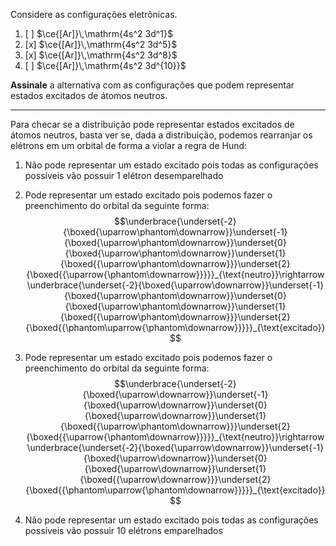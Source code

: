 Considere as configurações eletrônicas.

1. [ ] $\ce{[Ar]}\,\mathrm{4s^2 3d^1}$
2. [x] $\ce{[Ar]}\,\mathrm{4s^2 3d^5}$
3. [x] $\ce{[Ar]}\,\mathrm{4s^2 3d^8}$
4. [ ] $\ce{[Ar]}\,\mathrm{4s^2 3d^{10}}$

**Assinale** a alternativa com as configurações que podem representar estados excitados de átomos neutros.

---

Para checar se a distribuição pode representar estados excitados de átomos neutros, basta ver se, dada a distribuição, podemos rearranjar os elétrons em um orbital de forma a violar a regra de Hund:
1. Não pode representar um estado excitado pois todas as configurações possíveis vão possuir 1 elétron desemparelhado

2. Pode representar um estado excitado pois podemos fazer o preenchimento do orbital da seguinte forma:
$$\underbrace{\underset{-2}{\boxed{\uparrow\phantom\downarrow}}\underset{-1}{\boxed{\uparrow\phantom\downarrow}}\underset{0}{\boxed{\uparrow\phantom\downarrow}}\underset{1}{\boxed{{\uparrow\phantom\downarrow}}}\underset{2}{\boxed{{\uparrow{\phantom\downarrow}}}}}_{\text{neutro}}\rightarrow\underbrace{\underset{-2}{\boxed{\uparrow\downarrow}}\underset{-1}{\boxed{\uparrow\phantom\downarrow}}\underset{0}{\boxed{\uparrow\phantom\downarrow}}\underset{1}{\boxed{{\uparrow\phantom\downarrow}}}\underset{2}{\boxed{{\phantom\uparrow{\phantom\downarrow}}}}}_{\text{excitado}}$$
3. Pode representar um estado excitado pois podemos fazer o preenchimento do orbital da seguinte forma:
$$\underbrace{\underset{-2}{\boxed{\uparrow\downarrow}}\underset{-1}{\boxed{\uparrow\downarrow}}\underset{0}{\boxed{\uparrow\downarrow}}\underset{1}{\boxed{{\uparrow\phantom\downarrow}}}\underset{2}{\boxed{{\uparrow{\phantom\downarrow}}}}}_{\text{neutro}}\rightarrow\underbrace{\underset{-2}{\boxed{\uparrow\downarrow}}\underset{-1}{\boxed{\uparrow\downarrow}}\underset{0}{\boxed{\uparrow\downarrow}}\underset{1}{\boxed{{\uparrow\downarrow}}}\underset{2}{\boxed{{\phantom\uparrow{\phantom\downarrow}}}}}_{\text{excitado}}$$
4. Não pode representar um estado excitado pois todas as configurações possíveis vão possuir 10 elétrons emparelhados
